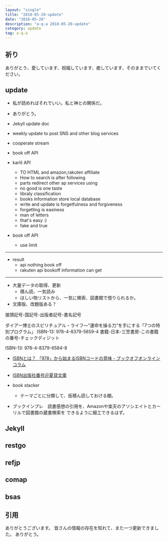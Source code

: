 ```yaml
---
layout: "single"
title: "2018-05-20-update"
date: "2018-05-20"
description: "a-q-a 2018-05-20-update"
category: update
tag: a-q-a
---
```

## 祈り
ありがとう、愛しています、祝福しています、癒しています、そのままでいてください。

## update
- 私が読めればそれでいい。私と神との関係だ。
- ありがとう。

- Jekyll update doc
- weekly update to post SNS and other blog services

- cooperate stream
- book off API
- karlil API
  - TO HTML and amazon,rakuten affiliate
  - How to search is after following
  - parts redirect other ap services using
  - no good is one taste
  - libraly classification
  - books information store local database
  - write and update is forgetfulness and forgiveness
  - forgetting is easiness
  - man of letters
  - that's easy :)
  - fake and true

- book off API
  - use limit
-----
- result
  - api nothing book off
  - rakuten api bookoff information can get

-----
- 大量データの取得、更新
  - 積ん読、一気読み
  - ほしい物リストから、一気に検索、図書館で借りられるか。
- 文庫版、改題版ある？

接頭記号-国記号-出版者記号-書名記号

ダイアー博士のスピリチュアル・ライフ―“運命を操る力”を手にする「7つの特別プログラム」
ISBN-13: 978-4-8379-5659-4
書籍-日本-三笠書房-この書籍の番号-チェックディジット


ISBN-13: 978-4-8379-6584-8

- [ISBNとは？ 「978」から始まるISBNコードの意味 - ブックオフオンラインコラム](http://pro.bookoffonline.co.jp/book-enjoy/books-trivia/20160408-isbn-mean.html)

- [ISBN出版社番号＠夏貸文庫](http://www.natubunko.net/publisher.html)

- book stacker
  - テーマごとに分類して、仮積ん読しておける棚。
- ブックインプレ　読書感想の引用を、Amazonや楽天のアソシエイトとカーリルで図書館の蔵書検索を
  できるように細工できるはず。
  
## Jekyll
## restgo
## refjp
## comap
## bsas

## 引用
ありがとうございます。
皆さんの情報の存在を知れて、また一つ更新できました。
ありがとう。
